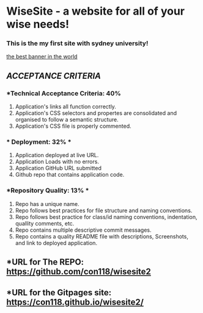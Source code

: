 # WiseSite - a website for all of your wise needs!

### This is the my first site with sydney university!

[the best banner in the world](assets/images/images.jpeg)

## *ACCEPTANCE CRITERIA*

### *Technical Acceptance Criteria: 40%
1. Application's links all function correctly.
2. Application's CSS selectors and propertes are consolidated and organised to follow a semantic structure.
3. Application's CSS file is properly commented. 

### * Deployment: 32% *
1. Application deployed at live URL.
2. Application Loads with no errors. 
3. Application GitHub URL submitted 
4. Github repo that contains application code.

### *Repository Quality: 13% *
1. Repo has a unique name.
2. Repo follows best practices for file structure and naming conventions.
3. Repo follows best practice for class/id naming conventions, indentation, quallity comments, etc. 
4. Repo contains multiple descriptive commit messages.
5. Repo contains a quality README file with descriptions, Screenshots, and link to deployed application.

## *URL for The REPO: https://github.com/con118/wisesite2
## *URL for the Gitpages site: https://con118.github.io/wisesite2/
